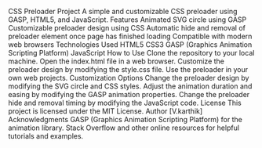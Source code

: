CSS Preloader Project
A simple and customizable CSS preloader using GASP, HTML5, and JavaScript.
Features
Animated SVG circle using GASP
Customizable preloader design using CSS
Automatic hide and removal of preloader element once page has finished loading
Compatible with modern web browsers
Technologies Used
HTML5
CSS3
GASP (Graphics Animation Scripting Platform)
JavaScript
How to Use
Clone the repository to your local machine.
Open the index.html file in a web browser.
Customize the preloader design by modifying the style.css file.
Use the preloader in your own web projects.
Customization Options
Change the preloader design by modifying the SVG circle and CSS styles.
Adjust the animation duration and easing by modifying the GASP animation properties.
Change the preloader hide and removal timing by modifying the JavaScript code.
License
This project is licensed under the MIT License.
Author
[V.karthik]
Acknowledgments
GASP (Graphics Animation Scripting Platform) for the animation library.
Stack Overflow and other online resources for helpful tutorials and examples.

